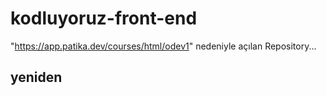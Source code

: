 # kodluyoruz-front-end
"https://app.patika.dev/courses/html/odev1" nedeniyle açılan Repository...
## yeniden
